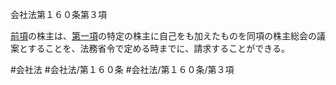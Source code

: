 会社法第１６０条第３項

[前項](会社法＿＿＿＿第１６０条第２項)の株主は、[第一項](会社法＿＿＿＿第１６０条第１項)の特定の株主に自己をも加えたものを同項の株主総会の議案とすることを、法務省令で定める時までに、請求することができる。

#会社法
#会社法/第１６０条
#会社法/第１６０条/第３項
